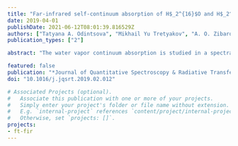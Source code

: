 ```yaml
---
title: "Far-infrared self-continuum absorption of H$_2^{16}$O and H$_2^{18}$O (15-500 cm$^{-1}$)"
date: 2019-04-01
publishDate: 2021-06-12T08:01:39.816529Z
authors: ["Tatyana A. Odintsova", "Mikhail Yu Tretyakov", "A. O. Zibarova", pirali, "Pascale Roy", "Alain Campargue"]
publication_types: ["2"]

abstract: "The water vapor continuum absorption is studied in a spectral range covering most of the pure rotational spectrum of water molecule up to 500 cm<sup>-1</sup>. The continuum absorption was derived from the broadband water vapor spectra recorded by Fourier transform spectrometer equipped with the 151-m multipass gas cell at the AILES beam line of the SOLEIL synchrotron. The coherent (10-35 cm<sup>-1</sup>) and standard (40-500 cm<sup>-1</sup>) radiation modes of the synchrotron were used. In order to refine the magnitude and clarify the physical origin of the continuum, spectra of the two major water isotopologues, H<sub>2</sub><sup>16</sup>O and H<sub>2</sub><sup>18</sup>O, were considered. Recordings at several water vapor pressures were used to check the expected quadratic pressure dependence of the continuum. The new data extend and supplement previous measurements filling, in particular, the gap between 200 and 350 cm<sup>-1</sup>, which was never studied before. The H<sub>2</sub><sup>16</sup>O and H<sub>2</sub><sup>18</sup>O absorption continua in the range of 50-650 cm<sup>-1</sup> show similar frequency dependence and magnitude. In particular, both continua exhibit a clear water dimer spectral signature near 15 cm<sup>-1</sup>, in good agreement with previous ab initio calculations. The present data confirm that the MT-CKD empirical continuum model widely used in atmospheric applications, overestimates importantly the continuum magnitude in the whole range of the rotational band. The observed irregular frequency dependence of the retrieved self-continuum cross-section values is tentatively interpreted as due to uncertainties on the resonance lines of the water monomer spectrum which is subtracted from the recorded spectra. On the basis of spectra simulations, the inadequate description of the line shapes in the range of the intermediate wings (detuning of 5-10 cm<sup>-1</sup> from line center) and the uncertainties on the self-broadening coefficients of water monomer lines are identified as possible mechanisms responsible of the observed irregular fluctuations."

featured: false
publication: "*Journal of Quantitative Spectroscopy & Radiative Transfer*"
doi: "10.1016/j.jqsrt.2019.02.012"

# Associated Projects (optional).
#   Associate this publication with one or more of your projects.
#   Simply enter your project's folder or file name without extension.
#   E.g. `internal-project` references `content/project/internal-project/index.md`.
#   Otherwise, set `projects: []`.
projects:
- ft-fir
---
```


